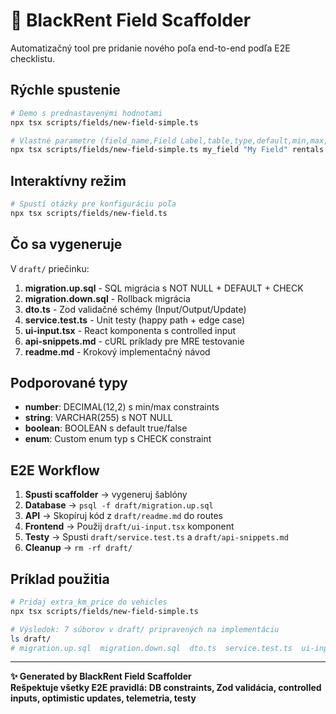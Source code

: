 # 🚀 BlackRent Field Scaffolder

Automatizačný tool pre pridanie nového poľa end-to-end podľa E2E checklistu.

## Rýchle spustenie

```bash
# Demo s prednastavenými hodnotami
npx tsx scripts/fields/new-field-simple.ts

# Vlastné parametre (field_name,Field Label,table,type,default,min,max,copyFrom,description)
npx tsx scripts/fields/new-field-simple.ts my_field "My Field" rentals string "pending" "" "" "" "Field description"
```

## Interaktívny režim

```bash
# Spustí otázky pre konfiguráciu poľa
npx tsx scripts/fields/new-field.ts
```

## Čo sa vygeneruje

V `draft/` priečinku:

1. **migration.up.sql** - SQL migrácia s NOT NULL + DEFAULT + CHECK
2. **migration.down.sql** - Rollback migrácia  
3. **dto.ts** - Zod validačné schémy (Input/Output/Update)
4. **service.test.ts** - Unit testy (happy path + edge case)
5. **ui-input.tsx** - React komponenta s controlled input
6. **api-snippets.md** - cURL príklady pre MRE testovanie
7. **readme.md** - Krokový implementačný návod

## Podporované typy

- **number**: DECIMAL(12,2) s min/max constraints
- **string**: VARCHAR(255) s NOT NULL
- **boolean**: BOOLEAN s default true/false
- **enum**: Custom enum typ s CHECK constraint

## E2E Workflow

1. **Spusti scaffolder** → vygeneruj šablóny
2. **Database** → `psql -f draft/migration.up.sql`
3. **API** → Skopíruj kód z `draft/readme.md` do routes
4. **Frontend** → Použij `draft/ui-input.tsx` komponent
5. **Testy** → Spusti `draft/service.test.ts` a `draft/api-snippets.md`
6. **Cleanup** → `rm -rf draft/`

## Príklad použitia

```bash
# Pridaj extra_km_price do vehicles
npx tsx scripts/fields/new-field-simple.ts

# Výsledok: 7 súborov v draft/ pripravených na implementáciu
ls draft/
# migration.up.sql  migration.down.sql  dto.ts  service.test.ts  ui-input.tsx  api-snippets.md  readme.md
```

---

**✨ Generated by BlackRent Field Scaffolder**  
**Rešpektuje všetky E2E pravidlá: DB constraints, Zod validácia, controlled inputs, optimistic updates, telemetria, testy**
